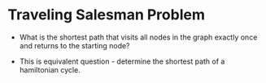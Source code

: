 # Traveling Salesman Problem

- What is the shortest path that visits all nodes in the graph exactly once and returns to the starting node?

- This is equivalent question - determine the shortest path of a hamiltonian cycle.
